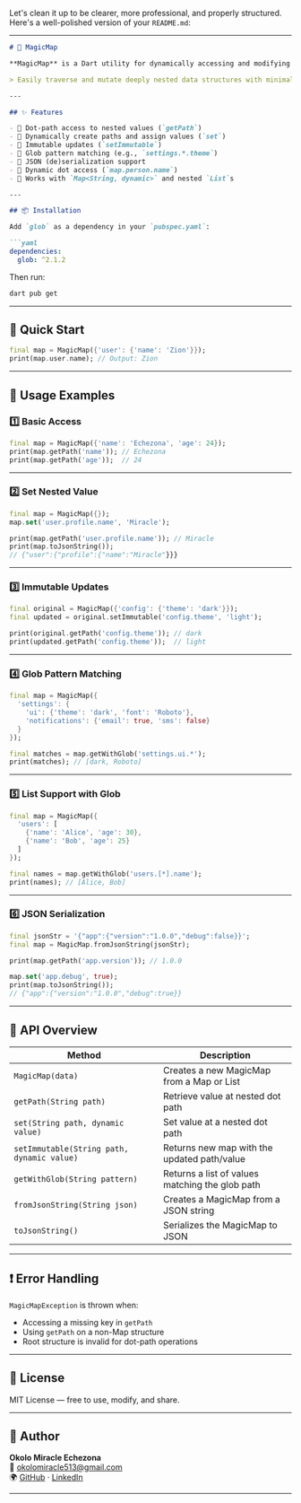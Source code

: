 Let's clean it up to be clearer, more professional, and properly structured. Here's a well-polished version of your `README.md`:

---

```markdown
# 🔮 MagicMap

**MagicMap** is a Dart utility for dynamically accessing and modifying deeply nested maps using dot-path syntax, glob patterns, and immutable updates. It brings readability, convenience, and a dash of magic to your Dart map operations.

> Easily traverse and mutate deeply nested data structures with minimal boilerplate.

---

## ✨ Features

- 🔹 Dot-path access to nested values (`getPath`)
- 🔹 Dynamically create paths and assign values (`set`)
- 🔹 Immutable updates (`setImmutable`)
- 🔹 Glob pattern matching (e.g., `settings.*.theme`)
- 🔹 JSON (de)serialization support
- 🔹 Dynamic dot access (`map.person.name`)
- 🔹 Works with `Map<String, dynamic>` and nested `List`s

---

## 📦 Installation

Add `glob` as a dependency in your `pubspec.yaml`:

```yaml
dependencies:
  glob: ^2.1.2
```

Then run:

```bash
dart pub get
```

---

## 🚀 Quick Start

```dart
final map = MagicMap({'user': {'name': 'Zion'}});
print(map.user.name); // Output: Zion
```

---

## 📘 Usage Examples

### 1️⃣ Basic Access

```dart
final map = MagicMap({'name': 'Echezona', 'age': 24});
print(map.getPath('name')); // Echezona
print(map.getPath('age'));  // 24
```

---

### 2️⃣ Set Nested Value

```dart
final map = MagicMap({});
map.set('user.profile.name', 'Miracle');

print(map.getPath('user.profile.name')); // Miracle
print(map.toJsonString());
// {"user":{"profile":{"name":"Miracle"}}}
```

---

### 3️⃣ Immutable Updates

```dart
final original = MagicMap({'config': {'theme': 'dark'}});
final updated = original.setImmutable('config.theme', 'light');

print(original.getPath('config.theme')); // dark
print(updated.getPath('config.theme'));  // light
```

---

### 4️⃣ Glob Pattern Matching

```dart
final map = MagicMap({
  'settings': {
    'ui': {'theme': 'dark', 'font': 'Roboto'},
    'notifications': {'email': true, 'sms': false}
  }
});

final matches = map.getWithGlob('settings.ui.*');
print(matches); // [dark, Roboto]
```

---

### 5️⃣ List Support with Glob

```dart
final map = MagicMap({
  'users': [
    {'name': 'Alice', 'age': 30},
    {'name': 'Bob', 'age': 25}
  ]
});

final names = map.getWithGlob('users.[*].name');
print(names); // [Alice, Bob]
```

---

### 6️⃣ JSON Serialization

```dart
final jsonStr = '{"app":{"version":"1.0.0","debug":false}}';
final map = MagicMap.fromJsonString(jsonStr);

print(map.getPath('app.version')); // 1.0.0

map.set('app.debug', true);
print(map.toJsonString());
// {"app":{"version":"1.0.0","debug":true}}
```

---

## 🧱 API Overview

| Method | Description |
|--------|-------------|
| `MagicMap(data)` | Creates a new MagicMap from a Map or List |
| `getPath(String path)` | Retrieve value at nested dot path |
| `set(String path, dynamic value)` | Set value at a nested dot path |
| `setImmutable(String path, dynamic value)` | Returns new map with the updated path/value |
| `getWithGlob(String pattern)` | Returns a list of values matching the glob path |
| `fromJsonString(String json)` | Creates a MagicMap from a JSON string |
| `toJsonString()` | Serializes the MagicMap to JSON |

---

## ❗ Error Handling

`MagicMapException` is thrown when:

- Accessing a missing key in `getPath`
- Using `getPath` on a non-Map structure
- Root structure is invalid for dot-path operations

---

## 📜 License

MIT License — free to use, modify, and share.

---

## 👤 Author

**Okolo Miracle Echezona**  
📧 okolomiracle513@gmail.com  
🌍 [GitHub](https://github.com/miracle101000) · [LinkedIn](https://www.linkedin.com/in/miracle-okolo-bb2133183)

---
```